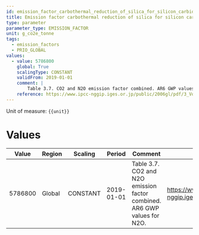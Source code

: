```yaml
---
id: emission_factor_carbothermal_reduction_of_silica_for_silicon_carbide_production
title: Emission factor carbothermal reduction of silica for silicon carbide production
type: parameter
parameter_type: EMISSION_FACTOR
unit: g_co2e_tonne
tags:
  - emission_factors
  - PRIO_GLOBAL
values:
  - value: 5786800
    global: True
    scalingType: CONSTANT
    validFrom: 2019-01-01
    comment: |
        Table 3.7. CO2 and N2O emission factor combined. AR6 GWP values for N2O.
    reference: https://www.ipcc-nggip.iges.or.jp/public/2006gl/pdf/3_Volume3/V3_3_Ch3_Chemical_Industry.pdf
---
```



Unit of measure: `{{unit}}`


# Values


| Value | Region | Scaling | Period | Comment | Reference |
|-------|--------|---------|--------|---------|-----------|
| 5786800 | Global | CONSTANT | 2019-01-01 | Table 3.7. CO2 and N2O emission factor combined. AR6 GWP values for N2O. | https://www.ipcc-nggip.iges.or.jp/public/2006gl/pdf/3_Volume3/V3_3_Ch3_Chemical_Industry.pdf |


